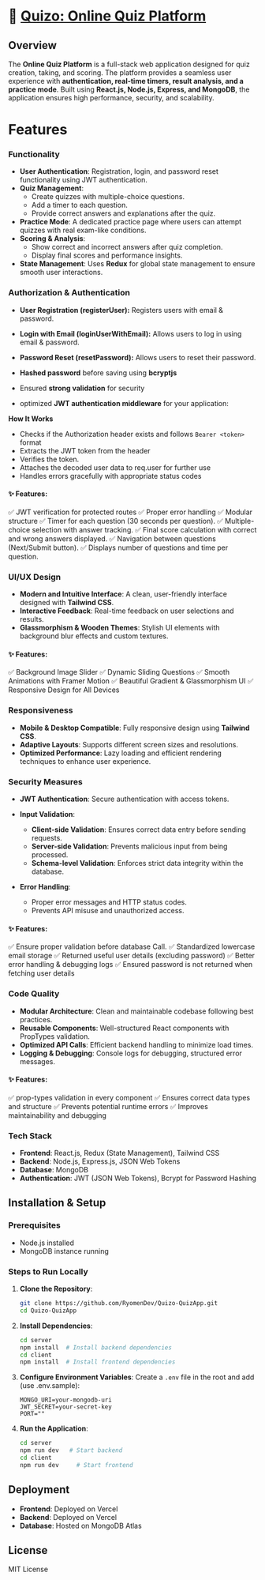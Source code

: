 # 🚀 <u>Quizo: Online Quiz Platform</u>

## Overview

The **Online Quiz Platform** is a full-stack web application designed for quiz creation, taking, and scoring. The platform provides a seamless user experience with **authentication, real-time timers, result analysis, and a practice mode**. Built using **React.js, Node.js, Express, and MongoDB**, the application ensures high performance, security, and scalability.

# Features

### **Functionality**

- **User Authentication**: Registration, login, and password reset functionality using JWT authentication.
- **Quiz Management**:
  - Create quizzes with multiple-choice questions.
  - Add a timer to each question.
  - Provide correct answers and explanations after the quiz.
- **Practice Mode**: A dedicated practice page where users can attempt quizzes with real exam-like conditions.
- **Scoring & Analysis**:
  - Show correct and incorrect answers after quiz completion.
  - Display final scores and performance insights.
- **State Management**: Uses **Redux** for global state management to ensure smooth user interactions.

### Authorization & Authentication

- **User Registration (registerUser):** Registers users with email & password.
- **Login with Email (loginUserWithEmail):** Allows users to log in using email & password.
- **Password Reset (resetPassword):** Allows users to reset their password.
- **Hashed password** before saving using **bcryptjs**
- Ensured **strong validation** for security

- optimized **JWT authentication middleware** for your application:

**How It Works**

- Checks if the Authorization header exists and follows `Bearer <token>` format
- Extracts the JWT token from the header
- Verifies the token.
- Attaches the decoded user data to req.user for further use
- Handles errors gracefully with appropriate status codes

#### ✨ Features:

✅ JWT verification for protected routes
✅ Proper error handling
✅ Modular structure
✅ Timer for each question (30 seconds per question).
✅ Multiple-choice selection with answer tracking.
✅ Final score calculation with correct and wrong answers displayed.
✅ Navigation between questions (Next/Submit button).
✅ Displays number of questions and time per question.

### **UI/UX Design**

- **Modern and Intuitive Interface**: A clean, user-friendly interface designed with **Tailwind CSS**.
- **Interactive Feedback**: Real-time feedback on user selections and results.
- **Glassmorphism & Wooden Themes**: Stylish UI elements with background blur effects and custom textures.

#### ✨ Features:

✅ Background Image Slider
✅ Dynamic Sliding Questions
✅ Smooth Animations with Framer Motion
✅ Beautiful Gradient & Glassmorphism UI
✅ Responsive Design for All Devices

### **Responsiveness**

- **Mobile & Desktop Compatible**: Fully responsive design using **Tailwind CSS**.
- **Adaptive Layouts**: Supports different screen sizes and resolutions.
- **Optimized Performance**: Lazy loading and efficient rendering techniques to enhance user experience.

### **Security Measures**

- **JWT Authentication**: Secure authentication with access tokens.
- **Input Validation**:

  - **Client-side Validation**: Ensures correct data entry before sending requests.
  - **Server-side Validation**: Prevents malicious input from being processed.
  - **Schema-level Validation**: Enforces strict data integrity within the database.

- **Error Handling**:
  - Proper error messages and HTTP status codes.
  - Prevents API misuse and unauthorized access.
  <!-- - **Rate Limiting & Encryption**:
  - Rate limiting to protect against brute-force attacks.
  - Encrypted passwords stored securely in the database. -->

#### ✨ Features:

✅ Ensure proper validation before database Call.
✅ Standardized lowercase email storage
✅ Returned useful user details (excluding password)
✅ Better error handling & debugging logs
✅ Ensured password is not returned when fetching user details

### **Code Quality**

- **Modular Architecture**: Clean and maintainable codebase following best practices.
- **Reusable Components**: Well-structured React components with PropTypes validation.
- **Optimized API Calls**: Efficient backend handling to minimize load times.
- **Logging & Debugging**: Console logs for debugging, structured error messages.

#### ✨ Features:

✅ prop-types validation in every component
✅ Ensures correct data types and structure
✅ Prevents potential runtime errors
✅ Improves maintainability and debugging

### **Tech Stack**

- **Frontend**: React.js, Redux (State Management), Tailwind CSS
- **Backend**: Node.js, Express.js, JSON Web Tokens
- **Database**: MongoDB
- **Authentication**: JWT (JSON Web Tokens), Bcrypt for Password Hashing

## Installation & Setup

### **Prerequisites**

- Node.js installed
- MongoDB instance running

### **Steps to Run Locally**

1. **Clone the Repository**:
   ```bash
   git clone https://github.com/RyomenDev/Quizo-QuizApp.git
   cd Quizo-QuizApp
   ```
2. **Install Dependencies**:
   ```bash
   cd server
   npm install  # Install backend dependencies
   cd client
   npm install  # Install frontend dependencies
   ```
3. **Configure Environment Variables**:
   Create a `.env` file in the root and add (use .env.sample):
   ```env
   MONGO_URI=your-mongodb-uri
   JWT_SECRET=your-secret-key
   PORT=""
   ```
4. **Run the Application**:
   ```bash
   cd server
   npm run dev   # Start backend
   cd client
   npm run dev     # Start frontend
   ```

## Deployment

- **Frontend**: Deployed on Vercel
- **Backend**: Deployed on Vercel
- **Database**: Hosted on MongoDB Atlas

## License

MIT License
